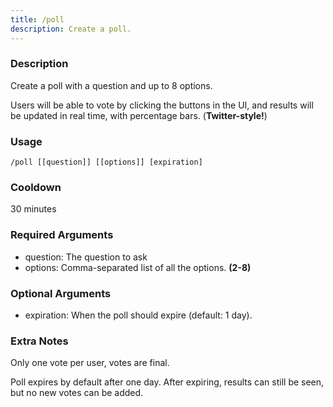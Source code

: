 ```yaml
---
title: /poll
description: Create a poll.
---
```


### Description
Create a poll with a question and up to 8 options.

Users will be able to vote by clicking the buttons in the UI, and results will be updated in real time, with percentage bars. (**Twitter-style!**)

### Usage

`/poll [[question]] [[options]] [expiration]`

### Cooldown

30 minutes

### Required Arguments

- question: The question to ask
- options: Comma-separated list of all the options. **(2-8)**

### Optional Arguments

- expiration: When the poll should expire (default: 1 day).

### Extra Notes

Only one vote per user, votes are final.

Poll expires by default after one day. After expiring, results can still be seen, but no new votes can be added.